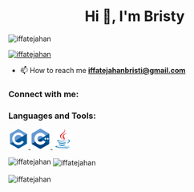 <h1 align="center">Hi 👋, I'm Bristy</h1>
<p align="left"> <img src="https://komarev.com/ghpvc/?username=iffatejahan&label=Profile%20views&color=0e75b6&style=flat" alt="iffatejahan" /> </p>

<p align="left"> <a href="https://github.com/ryo-ma/github-profile-trophy"><img src="https://github-profile-trophy.vercel.app/?username=iffatejahan" alt="iffatejahan" /></a> </p>

- 📫 How to reach me **iffatejahanbristi@gmail.com**

<h3 align="left">Connect with me:</h3>
<p align="left">
</p>

<h3 align="left">Languages and Tools:</h3>
<p align="left"> <a href="https://www.cprogramming.com/" target="_blank" rel="noreferrer"> <img src="https://raw.githubusercontent.com/devicons/devicon/master/icons/c/c-original.svg" alt="c" width="40" height="40"/> </a> <a href="https://www.w3schools.com/cpp/" target="_blank" rel="noreferrer"> <img src="https://raw.githubusercontent.com/devicons/devicon/master/icons/cplusplus/cplusplus-original.svg" alt="cplusplus" width="40" height="40"/> </a> <a href="https://www.java.com" target="_blank" rel="noreferrer"> <img src="https://raw.githubusercontent.com/devicons/devicon/master/icons/java/java-original.svg" alt="java" width="40" height="40"/> </a> </p>

<p><img align="left" src="https://github-readme-stats.vercel.app/api/top-langs?username=iffatejahan&show_icons=true&locale=en&layout=compact" alt="iffatejahan" /></p>

<p>&nbsp;<img align="center" src="https://github-readme-stats.vercel.app/api?username=iffatejahan&show_icons=true&locale=en" alt="iffatejahan" /></p>

<p><img align="center" src="https://github-readme-streak-stats.herokuapp.com/?user=iffatejahan&" alt="iffatejahan" /></p>
